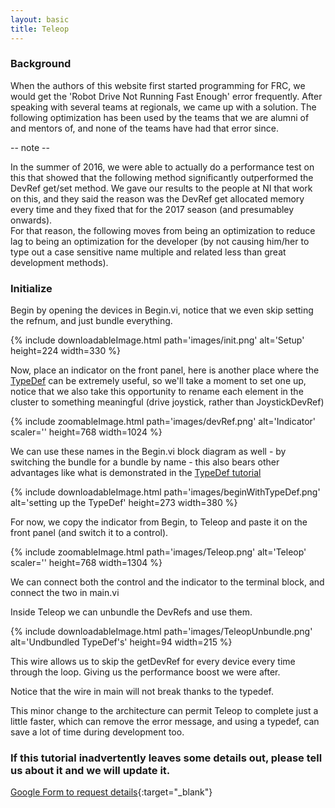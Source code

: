 ```yaml
---
layout: basic
title: Teleop
---
```



### Background

When the authors of this website first started programming for FRC, we would get the 'Robot Drive Not Running Fast Enough' error frequently. After speaking with several teams at regionals, we came up with a solution. The following optimization has been used by the teams that we are alumni of and mentors of, and none of the teams have had that error since.

-- note --

In the summer of 2016, we were able to actually do a performance test on this that showed that the following method significantly outperformed the DevRef get/set method. We gave our results to the people at NI that work on this, and they said the reason was the DevRef get allocated memory every time and they fixed that for the 2017 season (and presumabley onwards).<br/>
For that reason, the following moves from being an optimization to reduce lag to being an optimization for the developer (by not causing him/her to type out a case sensitive name multiple and related less than great development methods).

### Initialize

Begin by opening the devices in Begin.vi, notice that we even skip setting the refnum, and just bundle everything.

{% include downloadableImage.html path='images/init.png' alt='Setup' height=224 width=330 %}


Now, place an indicator on the front panel, here is another place where the [TypeDef](/type-def/) can be extremely useful, so we'll take a moment to set one up, notice that we also take this opportunity to rename each element in the cluster to something meaningful (drive joystick, rather than JoystickDevRef)

{% include zoomableImage.html path='images/devRef.png' alt='Indicator' scaler='' height=768 width=1024 %}


We can use these names in the Begin.vi block diagram as well - by switching the bundle for a bundle by name - this also bears other advantages like what is demonstrated in the [TypeDef tutorial](/type-def/)

{% include downloadableImage.html path='images/beginWithTypeDef.png' alt='setting up the TypeDef' height=273 width=380 %}


For now, we copy the indicator from Begin, to Teleop and paste it on the front panel (and switch it to a control).

{% include zoomableImage.html path='images/Teleop.png' alt='Teleop' scaler='' height=768 width=1304 %}

We can connect both the control and the indicator to the terminal block, and connect the two in main.vi

Inside Teleop we can unbundle the DevRefs and use them.

{% include downloadableImage.html path='images/TeleopUnbundle.png' alt='Undbundled TypeDef\'s' height=94 width=215 %}

This wire allows us to skip the getDevRef for every device every time through the loop. Giving us the performance boost we were after.

Notice that the wire in main will not break thanks to the typedef.

This minor change to the architecture can permit Teleop to complete just a little faster, which can remove the error message, and using a typedef, can save a lot of time during development too.

### If this tutorial inadvertently leaves some details out, please tell us about it and we will update it.

[Google Form to request details](https://docs.google.com/a/harding.edu/forms/d/1ZDh67B3i0bncr6dbTfLuGpHzn4Qwmzl5LdpjiVPbpcw/viewform?usp=send_form){:target="_blank"}

